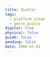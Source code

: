 ```yaml
---
title: Shatter
tags:
  - platform_steam
  - genre_puzzle
digital: true
physical: false
guide: false
pending: false
date: 2000-01-01
---
```


